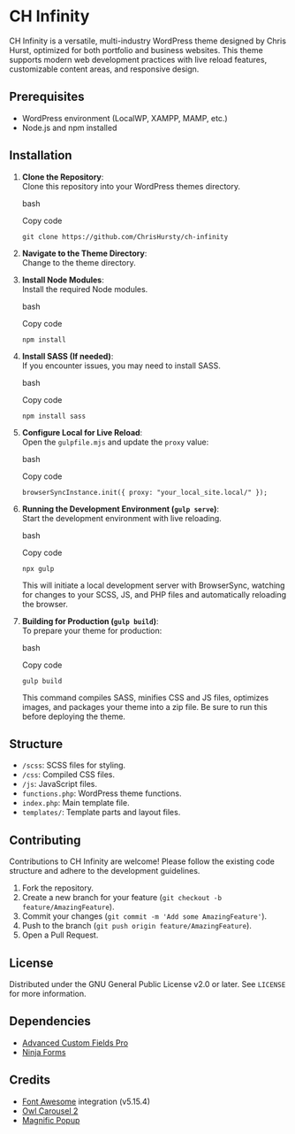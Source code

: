 CH Infinity
===============

CH Infinity is a versatile, multi-industry WordPress theme designed by Chris Hurst, optimized for both portfolio and business websites. This theme supports modern web development practices with live reload features, customizable content areas, and responsive design.

Prerequisites
-------------

-   WordPress environment (LocalWP, XAMPP, MAMP, etc.)
-   Node.js and npm installed

Installation
------------

1.  **Clone the Repository**:\
    Clone this repository into your WordPress themes directory.

    bash

    Copy code

    `git clone https://github.com/ChrisHursty/ch-infinity`

2.  **Navigate to the Theme Directory**:\
    Change to the theme directory.

3.  **Install Node Modules**:\
    Install the required Node modules.

    bash

    Copy code

    `npm install`

4.  **Install SASS (If needed)**:\
    If you encounter issues, you may need to install SASS.

    bash

    Copy code

    `npm install sass`

5.  **Configure Local for Live Reload**:\
    Open the `gulpfile.mjs` and update the `proxy` value:

    bash

    Copy code

    `browserSyncInstance.init({
        proxy: "your_local_site.local/"
    });`

6.  **Running the Development Environment (`gulp serve`)**:\
    Start the development environment with live reloading.

    bash

    Copy code

    `npx gulp`

    This will initiate a local development server with BrowserSync, watching for changes to your SCSS, JS, and PHP files and automatically reloading the browser.

7.  **Building for Production (`gulp build`)**:\
    To prepare your theme for production:

    bash

    Copy code

    `gulp build`

    This command compiles SASS, minifies CSS and JS files, optimizes images, and packages your theme into a zip file. Be sure to run this before deploying the theme.

Structure
---------

-   `/scss`: SCSS files for styling.
-   `/css`: Compiled CSS files.
-   `/js`: JavaScript files.
-   `functions.php`: WordPress theme functions.
-   `index.php`: Main template file.
-   `templates/`: Template parts and layout files.

Contributing
------------

Contributions to CH Infinity are welcome! Please follow the existing code structure and adhere to the development guidelines.

1.  Fork the repository.
2.  Create a new branch for your feature (`git checkout -b feature/AmazingFeature`).
3.  Commit your changes (`git commit -m 'Add some AmazingFeature'`).
4.  Push to the branch (`git push origin feature/AmazingFeature`).
5.  Open a Pull Request.

License
-------

Distributed under the GNU General Public License v2.0 or later. See `LICENSE` for more information.

Dependencies
------------

-   <a href="https://www.advancedcustomfields.com/pro/" target="_blank" rel="nofollow">Advanced Custom Fields Pro</a>
-   <a href="https://ninjaforms.com/" target="_blank" rel="nofollow">Ninja Forms</a>

Credits
-------

-   <a href="http://fortawesome.github.io/Font-Awesome/" target="_blank" rel="nofollow">Font Awesome</a> integration (v5.15.4)
-   <a href="https://owlcarousel2.github.io/OwlCarousel2/" target="_blank" rel="nofollow">Owl Carousel 2</a>
-   <a href="https://dimsemenov.com/plugins/magnific-popup/" target="_blank" rel="nofollow">Magnific Popup</a>
